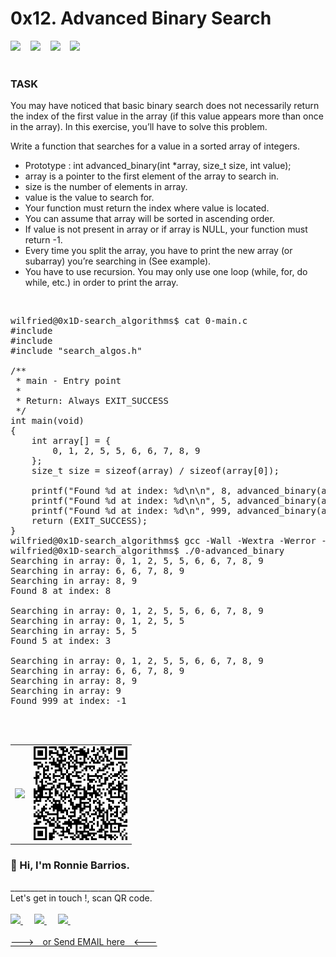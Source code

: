 # 0x12. Advanced Binary Search

<!-- badges section with https://img.shields.io/ -->

<span>
  <img src="https://img.shields.io/badge/Specialization-webstack--backend-teal"/>
</span>
&nbsp;&nbsp;

<span>
  <img src="https://img.shields.io/badge/Training-Holberton-red"/>
</span>
&nbsp;&nbsp;

<span>
  <img src="https://img.shields.io/badge/Cohort%20%23-13-yellowgreen"/>
</span>
&nbsp;&nbsp;

<span>
  <img src="https://img.shields.io/badge/Directory-0x12--advanced__binary__search-blue"/>
</span>
<br>
<br>

### TASK

You may have noticed that basic binary search does not necessarily return the index of the first value in the array (if this value appears more than once in the array). In this exercise, you’ll have to solve this problem.

Write a function that searches for a value in a sorted array of integers.

- Prototype : int advanced_binary(int \*array, size_t size, int value);
- array is a pointer to the first element of the array to search in.
- size is the number of elements in array.
- value is the value to search for.
- Your function must return the index where value is located.
- You can assume that array will be sorted in ascending order.
- If value is not present in array or if array is NULL, your function must return -1.
- Every time you split the array, you have to print the new array (or subarray) you’re searching in (See example).
- You have to use recursion. You may only use one loop (while, for, do while, etc.) in order to print the array.

<br>

<pre>
wilfried@0x1D-search_algorithms$ cat 0-main.c 
#include <stdio.h>
#include <stdlib.h>
#include "search_algos.h"

/**
 * main - Entry point
 *
 * Return: Always EXIT_SUCCESS
 */
int main(void)
{
    int array[] = {
        0, 1, 2, 5, 5, 6, 6, 7, 8, 9
    };
    size_t size = sizeof(array) / sizeof(array[0]);

    printf("Found %d at index: %d\n\n", 8, advanced_binary(array, size, 8));
    printf("Found %d at index: %d\n\n", 5, advanced_binary(array, size, 5));
    printf("Found %d at index: %d\n", 999, advanced_binary(array, size, 999));
    return (EXIT_SUCCESS);
}
wilfried@0x1D-search_algorithms$ gcc -Wall -Wextra -Werror -pedantic 0-main.c 0-advanced_binary.c -o 0-advanced_binary
wilfried@0x1D-search_algorithms$ ./0-advanced_binary
Searching in array: 0, 1, 2, 5, 5, 6, 6, 7, 8, 9
Searching in array: 6, 6, 7, 8, 9
Searching in array: 8, 9
Found 8 at index: 8

Searching in array: 0, 1, 2, 5, 5, 6, 6, 7, 8, 9
Searching in array: 0, 1, 2, 5, 5
Searching in array: 5, 5
Found 5 at index: 3

Searching in array: 0, 1, 2, 5, 5, 6, 6, 7, 8, 9
Searching in array: 6, 6, 7, 8, 9
Searching in array: 8, 9
Searching in array: 9
Found 999 at index: -1
</pre>

<!-- Social networks section -->

<br>
<br>
<table>
  <tr>
    <td>
      <img
        src="https://avatars.githubusercontent.com/u/65184918?v=4"
        width="150px"
      />
    </td>
    <td>
      <img
        src="https://github.com/ronniebm/holbertonschool-web_front_end/blob/master/qr-code.png"
        width="150px"
      />
    </td>
  </tr>
</table>

<h3>
  <b>👋 Hi, I'm Ronnie Barrios.
  </b>
</h3>
____________________________________
<br>
Let's get in touch !, scan QR code.
<br><br>

<a href="https://twitter.com/ronniealberto">
  <img 
    src="https://pics.freeicons.io/uploads/icons/png/20422544081555590088-512.png"
    width="30px"
  />
</a>
&emsp;

<a href="https://www.linkedin.com/in/ronniebm/">
  <img 
    src="https://pics.freeicons.io/uploads/icons/png/15792152941556105325-512.png"
    width="30px"
  />
</a>
&emsp;

<a href="https://github.com/ronniebm/">
  <img 
    src="https://pics.freeicons.io/uploads/icons/png/13702699181561032680-512.png"
    width="30px"
  />
</a>
&emsp;
<br>
<a href="mailto:ronnie.coding@gmail.com?subject=Let's do a meet ! &amp;body=Hi Ronnie, %0D%0A%0D%0A I've check your Github profile, i would like to contact you.%0D%0A%0D%0A Att,%0D%0A------------------------%0D%0A***your sign*** &amp;">
<br>
--->&emsp;or Send EMAIL here&emsp;<---
</a>
